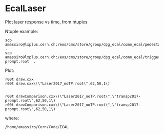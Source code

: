 # EcalLaser

Plot laser response vs time, from ntuples

Ntuple example:

    scp amassiro@lxplus.cern.ch:/eos/cms/store/group/dpg_ecal/comm_ecal/pedestals_gainratio/Laser2017_noTP.root .
    scp amassiro@lxplus.cern.ch:/eos/cms/store/group/dpg_ecal/comm_ecal/trigger/lkardapo/tuples/transp2017-prompt.root  .

Plot:

    r00t draw.cxx
    r00t draw.cxx\(\"Laser2017_noTP.root\",62,50,1\)
    
    
    r00t drawComparison.cxx\(\"Laser2017_noTP.root\",\"transp2017-prompt.root\",62,50,1\)
    r00t drawComparison.cxx\(\"Laser2017_noTP.root\",\"transp2017-prompt.root\",62,50,1\)
    
where:

    /home/amassiro/Cern/Code/ECAL